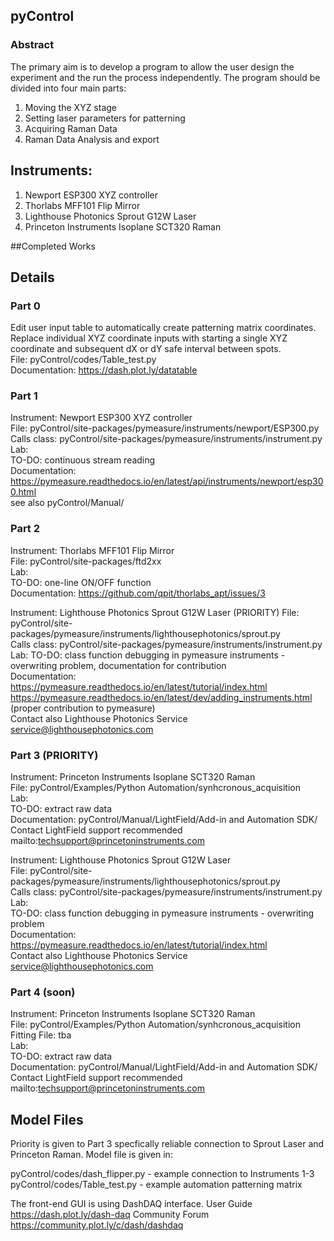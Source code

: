 ## pyControl

### Abstract

The primary aim is to develop a program to allow the user design the experiment and the run the process independently. The program should be divided into four main parts:

1.	Moving the XYZ stage
2.	Setting laser parameters for patterning
3.	Acquiring Raman Data
4.	Raman Data Analysis and export

## Instruments:
1. Newport ESP300 XYZ controller  
2. Thorlabs MFF101 Flip Mirror  
3. Lighthouse Photonics Sprout G12W Laser  
4. Princeton Instruments Isoplane SCT320 Raman

##Completed Works

## Details
### Part 0
Edit user input table to automatically create patterning matrix coordinates.
Replace individual XYZ coordinate inputs with starting a single XYZ coordinate and subsequent dX or dY safe interval between spots.  
File: pyControl/codes/Table_test.py  
Documentation: https://dash.plot.ly/datatable

### Part 1
Instrument: Newport ESP300 XYZ controller  
File: pyControl/site-packages/pymeasure/instruments/newport/ESP300.py  
Calls class: pyControl/site-packages/pymeasure/instruments/instrument.py  
Lab:  
TO-DO: continuous stream reading  
Documentation: https://pymeasure.readthedocs.io/en/latest/api/instruments/newport/esp300.html  
               see also pyControl/Manual/

### Part 2 
Instrument: Thorlabs MFF101 Flip Mirror  
File: pyControl/site-packages/ftd2xx  
Lab:  
TO-DO: one-line ON/OFF function  
Documentation: https://github.com/qpit/thorlabs_apt/issues/3  

Instrument: Lighthouse Photonics Sprout G12W Laser (PRIORITY)
File: pyControl/site-packages/pymeasure/instruments/lighthousephotonics/sprout.py  
Calls class: pyControl/site-packages/pymeasure/instruments/instrument.py  
Lab: 
TO-DO: class function debugging in pymeasure instruments - overwriting problem, documentation for contribution   
Documentation: https://pymeasure.readthedocs.io/en/latest/tutorial/index.html  
               https://pymeasure.readthedocs.io/en/latest/dev/adding_instruments.html (proper contribution to pymeasure)  
               Contact also Lighthouse Photonics Service <service@lighthousephotonics.com>  

### Part 3 (PRIORITY)
Instrument: Princeton Instruments Isoplane SCT320 Raman  
File: pyControl/Examples/Python Automation/synhcronous_acquisition  
Lab:  
TO-DO: extract raw data  
Documentation: pyControl/Manual/LightField/Add-in and Automation SDK/  
               Contact LightField support recommended mailto:techsupport@princetoninstruments.com


Instrument: Lighthouse Photonics Sprout G12W Laser  
File: pyControl/site-packages/pymeasure/instruments/lighthousephotonics/sprout.py  
Calls class: pyControl/site-packages/pymeasure/instruments/instrument.py  
Lab:  
TO-DO: class function debugging in pymeasure instruments - overwriting problem  
Documentation: https://pymeasure.readthedocs.io/en/latest/tutorial/index.html  
               Contact also Lighthouse Photonics Service <service@lighthousephotonics.com>  

### Part 4 (soon)
Instrument: Princeton Instruments Isoplane SCT320 Raman  
File: pyControl/Examples/Python Automation/synhcronous_acquisition  
Fitting File: tba  
Lab:  
TO-DO: extract raw data  
Documentation: pyControl/Manual/LightField/Add-in and Automation SDK/  
               Contact LightField support recommended mailto:techsupport@princetoninstruments.com  


## Model Files

Priority is given to Part 3 specfically reliable connection to Sprout Laser and Princeton Raman.
Model file is given in:

pyControl/codes/dash_flipper.py - example connection to Instruments 1-3
pyControl/codes/Table_test.py - example automation patterning matrix

The front-end GUI is using DashDAQ interface.
User Guide https://dash.plot.ly/dash-daq
Community Forum https://community.plot.ly/c/dash/dashdaq
